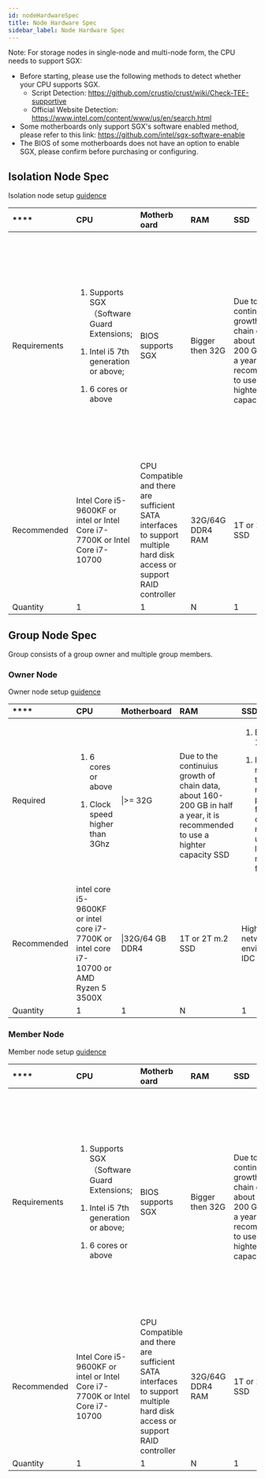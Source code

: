 ```yaml
---
id: nodeHardwareSpec
title: Node Hardware Spec
sidebar_label: Node Hardware Spec
---
```


Note: For storage nodes in single-node and multi-node form, the CPU needs to support SGX:

* Before starting, please use the following methods to detect whether your CPU supports SGX.
  * Script Detection: https://github.com/crustio/crust/wiki/Check-TEE-supportive
  * Official Website Detection: https://www.intel.com/content/www/us/en/search.html
* Some motherboards only support SGX's software enabled method, please refer to this link: https://github.com/intel/sgx-software-enable
* The BIOS of some motherboards does not have an option to enable SGX, please confirm before purchasing or configuring.


## Isolation Node Spec

Isolation node setup [guidence](isolationNode.md)

| ****         | **CPU**                                                      | **Motherb oard**                                             | **RAM**          | **SSD**                                                      | **HDD**                                                      | **Network**                                                  | **OS**             |
| :----------- | :----------------------------------------------------------- | :----------------------------------------------------------- | :--------------- | :----------------------------------------------------------- | :----------------------------------------------------------- | :----------------------------------------------------------- | :----------------- |
| Requirements | <ol><li>Supports SGX（Software Guard Extensions;</li></ol><ol><li>Intel i5 7th generation or above;</li></ol><ol><li>6 cores or above</li> | BIOS supports SGX                                            | Bigger then 32G  | <br>Due to  the continuius growth of chain data, about  160-200 GB in half a year, it is recommended to use a highter capacity SSD | <ol><li>I/O >= 200M/s;</li></ol><ol><li>Cache >= 256M</li></ol><ol><li>Speed >= 7200;</li></ol><br><ol><li>The hard disk needs to be mounted to a single directory, and technologies such as RAID can be used</li> | <ol><li>Bandwidth >= 100M;</li></ol><ol><li>It is recommended to use a network with public IP and fixed ports, otherwise it may cause unnecessary losses due to network fluctuations</li> | Ubuntu 16.04/18.04/20.04 |
| Recommended  | Intel Core i5-9600KF or intel or Intel Core i7-7700K or Intel Core i7-10700 | CPU Compatible and there are sufficient SATA interfaces to support multiple hard disk access or support RAID controller | 32G/64G DDR4 RAM | 1T or 2T m.2 SSD                                           | SEAGATE Hard Disk 8TB Skyhark 7200RPM, 256 MB Cache or Western Digital HDD 8TB, 7200 RPM, 256MB Cache<br><br><br>If drives RAID, hardare RAID is recommended | High-quality network environment or IDC                      | Ubuntu 18.04 |
| Quantity     | 1                                                            | 1                                                            | N                | 1                                                            | 1~24                                                         | \|\                                                          |                    |



## Group Node Spec

Group consists of a group owner and multiple group members.

### Owner Node

Owner node setup [guidence](ownerNode.md)

| ****        | **CPU**                                                      | **Motherboard**  | **RAM**                                                      | **SSD**                                                      | **Network**              | **OS** |
| :---------- | :----------------------------------------------------------- | :--------------- | :----------------------------------------------------------- | :----------------------------------------------------------- | :----------------------- | :----- |
| Required    | <ol><li>6 cores or above</li></ol><ol><li>Clock speed higher than 3Ghz</li> | \|>= 32G         | <br>Due to  the continuius growth of chain data, about  160-200 GB in half a year, it is recommended to use a highter capacity SSD | <ol><li>Bandwidth >= 100M;</li></ol><ol><li>It is recommended to use a network with public IP and fixed ports, otherwise it may cause unnecessary losses due to network fluctuations</li> | Ubuntu                   |        |
| Recommended | intel core i5-9600KF or intel core i7-7700K or intel core  i7-10700 or AMD Ryzen 5 3500X | \|32G/64 GB DDR4 | 1T or 2T m.2 SSD                                           | High-quality network environment or IDC                      | Ubuntu 16.04/18.04/20.04 |        |
| Quantity    | 1                                                            | 1                | N                                                            | 1                                                            | \|\                      |        |




### Member Node

Member node setup [guidence](memberNode.md)

| ****         | **CPU**                                                      | **Motherb oard**                                             | **RAM**          | **SSD**                                                      | **HDD**                                                      | **Network**                                                  | **OS**             |
| :----------- | :----------------------------------------------------------- | :----------------------------------------------------------- | :--------------- | :----------------------------------------------------------- | :----------------------------------------------------------- | :----------------------------------------------------------- | :----------------- |
| Requirements | <ol><li>Supports SGX（Software Guard Extensions;</li></ol><ol><li>Intel i5 7th generation or above;</li></ol><ol><li>6 cores or above</li> | BIOS supports SGX                                            | Bigger then 32G  | <br>Due to  the continuius growth of chain data, about  160-200 GB in half a year, it is recommended to use a highter capacity SSD | <ol><li>I/O >= 200M/s;</li></ol><ol><li>Cache >= 256M</li></ol><ol><li>Speed >= 7200;</li></ol><br><ol><li>The hard disk needs to be mounted to a single directory, and technologies such as RAID can be used</li> | <ol><li>Bandwidth >= 100M;</li></ol><ol><li>It requires a high-quality network environment to avoid the loss caused by the inability to send workreport</li> | Ubuntu 16.04/18.04/20.04 |
| Recommended  | Intel Core i5-9600KF or intel or Intel Core i7-7700K or Intel Core i7-10700 | CPU Compatible and there are sufficient SATA interfaces to support multiple hard disk access or support RAID controller | 32G/64G DDR4 RAM | 1T or 2T m.2 SSD                                           | SEAGATE Hard Disk 8TB Skyhark 7200RPM, 256 MB Cache or Western Digital HDD 8TB, 7200 RPM, 256MB Cache<br><br><br>If drives RAID, hardare RAID is recommended | High-quality network environment or IDC                      | Ubuntu 18.04 |
| Quantity     | 1                                                            | 1                                                            | N                | 1                                                            | 1~24                                                         | \|\                                                          |                    |



